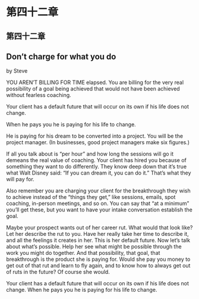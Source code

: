 # 第四十二章

## 第四十二章

## Don’t charge for what you do

by Steve

YOU AREN’T BILLING FOR TIME elapsed. You are billing for the very real possibility of a goal being achieved that would not have been achieved without fearless coaching.

Your client has a default future that will occur on its own if his life does not change.

When he pays you he is paying for his life to change.

He is paying for his dream to be converted into a project. You will be the project manager. \(In businesses, good project managers make six figures.\)

If all you talk about is “per hour” and how long the sessions will go it demeans the real value of coaching. Your client has hired you because of something they want to do differently. They know deep down that it’s true what Walt Disney said: “If you can dream it, you can do it.” That’s what they will pay for.

Also remember you are charging your client for the breakthrough they wish to achieve instead of the “things they get,” like sessions, emails, spot coaching, in-person meetings, and so on. You can say that “at a minimum” you’ll get these, but you want to have your intake conversation establish the goal.

Maybe your prospect wants out of her career rut. What would that look like? Let her describe the rut to you. Have her really take her time to describe it, and all the feelings it creates in her. This is her default future. Now let’s talk about what’s possible. Help her see what might be possible through the work you might do together. And that possibility, that goal, that breakthrough is the product she is paying for. Would she pay you money to get out of that rut and learn to fly again, and to know how to always get out of ruts in the future? Of course she would.

Your client has a default future that will occur on its own if his life does not change. When he pays you he is paying for his life to change.

